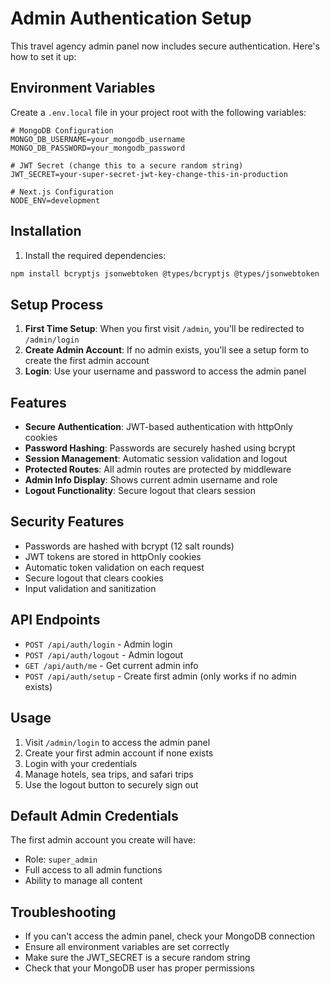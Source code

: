 # Admin Authentication Setup

This travel agency admin panel now includes secure authentication. Here's how to set it up:

## Environment Variables

Create a `.env.local` file in your project root with the following variables:

```env
# MongoDB Configuration
MONGO_DB_USERNAME=your_mongodb_username
MONGO_DB_PASSWORD=your_mongodb_password

# JWT Secret (change this to a secure random string)
JWT_SECRET=your-super-secret-jwt-key-change-this-in-production

# Next.js Configuration
NODE_ENV=development
```

## Installation

1. Install the required dependencies:
```bash
npm install bcryptjs jsonwebtoken @types/bcryptjs @types/jsonwebtoken
```

## Setup Process

1. **First Time Setup**: When you first visit `/admin`, you'll be redirected to `/admin/login`
2. **Create Admin Account**: If no admin exists, you'll see a setup form to create the first admin account
3. **Login**: Use your username and password to access the admin panel

## Features

- **Secure Authentication**: JWT-based authentication with httpOnly cookies
- **Password Hashing**: Passwords are securely hashed using bcrypt
- **Session Management**: Automatic session validation and logout
- **Protected Routes**: All admin routes are protected by middleware
- **Admin Info Display**: Shows current admin username and role
- **Logout Functionality**: Secure logout that clears session

## Security Features

- Passwords are hashed with bcrypt (12 salt rounds)
- JWT tokens are stored in httpOnly cookies
- Automatic token validation on each request
- Secure logout that clears cookies
- Input validation and sanitization

## API Endpoints

- `POST /api/auth/login` - Admin login
- `POST /api/auth/logout` - Admin logout
- `GET /api/auth/me` - Get current admin info
- `POST /api/auth/setup` - Create first admin (only works if no admin exists)

## Usage

1. Visit `/admin/login` to access the admin panel
2. Create your first admin account if none exists
3. Login with your credentials
4. Manage hotels, sea trips, and safari trips
5. Use the logout button to securely sign out

## Default Admin Credentials

The first admin account you create will have:
- Role: `super_admin`
- Full access to all admin functions
- Ability to manage all content

## Troubleshooting

- If you can't access the admin panel, check your MongoDB connection
- Ensure all environment variables are set correctly
- Make sure the JWT_SECRET is a secure random string
- Check that your MongoDB user has proper permissions 